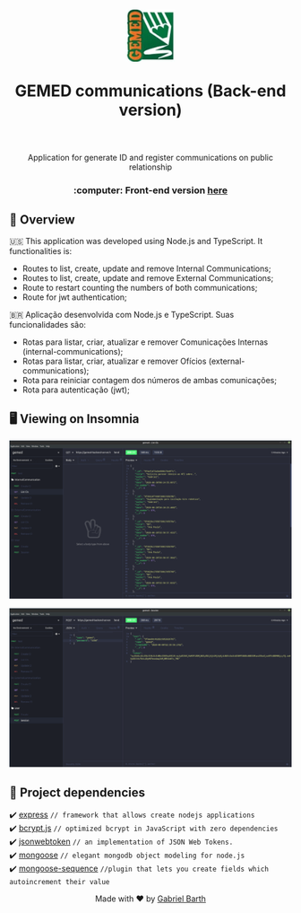 <h1 align="center">

![gemed-logo](./images/gemed.png)

GEMED communications (Back-end version)
</h1>

<br>
<p align="center">
Application for generate ID and register communications on public relationship 
</p>

<h3 align="center">
:computer: Front-end version <a href="https://github.com/gabrielbarth/gemed-web">here</a>
</h3>


##  :mag_right:  Overview 
:us:
This application was developed using Node.js and TypeScript. It functionalities is:

- Routes to list, create, update and remove Internal Communications;
- Routes to list, create, update and remove External Communications;
- Route to restart counting the numbers of both communications;
- Route for jwt authentication;

<span>&#x1f1e7;&#x1f1f7;</span>
Aplicação desenvolvida com Node.js e TypeScript. Suas funcionalidades são:

- Rotas para listar, criar, atualizar e remover Comunicações Internas (internal-communications);
- Rotas para listar, criar, atualizar e remover Ofícios (external-communications);
- Rota para reiniciar contagem dos números de ambas comunicações;
- Rota para autenticação (jwt);

##  :desktop_computer:  Viewing on Insomnia

<p align="center">
  <img alt="list-cis" title="html-image" src="./images/img4.png" width="900px" /> 
</p>

<p align="center">
  <img alt="auth" title="html-image" src="./images/img5.png" width="900px" /> 
</p>


##  :link: Project dependencies

:heavy_check_mark: [express](https://expressjs.com/pt-br/)     `// framework that allows create nodejs applications` <br>
:heavy_check_mark: [bcrypt.js](https://www.npmjs.com/package/bcryptjs)     `// optimized bcrypt in JavaScript with zero dependencies` <br>
:heavy_check_mark: [jsonwebtoken](https://github.com/auth0/node-jsonwebtoken)     `// an implementation of JSON Web Tokens.` <br>
:heavy_check_mark: [mongoose](https://mongoosejs.com/docs/)     `// elegant mongodb object modeling for node.js` <br>
:heavy_check_mark: [mongoose-sequence](https://github.com/ramiel/mongoose-sequence)     `//plugin that lets you create fields which autoincrement their value` <br>

<p align="center">
  Made with ♥ by <a href="https://gabrielbarth.com/">Gabriel Barth</a>
</p>

